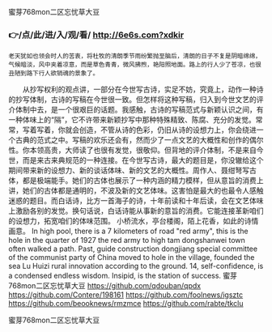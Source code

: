 
蜜芽768mon二区忘忧草大豆




### 👉/点/此/进/入/观/看/ http://6e6s.com?xdkir




	老天犹如也领会时人的苦衷，将杜牧的清朗季节雨纷繁抛至脑后，清朗的日子不复是阴暗绵绵，气候暗淡，风中夹着凉意，而是草色青青，微风拂煦，艳阳照地面。路上的行人少了苍凉，也很丑陋到路下行人欲销魂的景象了。
　　从抄写权利的观点讲，一部分在今世写古诗，实足不妨，究竟上，动作一种诗的抄写体制，古诗的写稿在今世很一致。但怎样将这种写稿，归入到今世文艺的评介体制中去，是一个很艰巨的话题。我感触，古诗的写稿范式与新颖认识之间，有一种体味上的“隔”，它不许带来新颖抄写中那种特殊精致、陈腐、充分的发觉。常常，写着写着，你就会创造，不管从诗的色彩，仍旧从诗的设想力上，你会绕进一个古典的范式之中。写稿的欢乐还会有，然而少了一点文艺的大概性和创作的偶尔性。你本领高贵，大师读了也很有发觉，很敬仰。但背地的评介体制，不是来自今世，而是来古来典规范的一种连接。在今世写古诗，最大的题目是，你没辙给这个期间带来新的设想力、新的谈话体味、新的文艺的大概性。周作人、聂绀弩写古体，都是极端能手。她们的古体也展示了一种内涵的精力模样，但从意旨的消费上讲，她们的古体都是通明的，不波及新的文艺体味。这害怕是最大的也最令人感触迷惑的题目。而白话诗，比方一首海子的诗，十年前读和十年后读，会在文艺体味上激励各别的发觉。换句话说，白话诗能从事新的意旨的消费。它能连接革新咱们的设想力，拓宽咱们的体味范围。
小桥流水，亭台楼阁，陌上花香，如此的诗情画意。
In high pool, there is a 7 kilometers of road "red army", this is the hole in the quarter of 1927 the red army to high tam dongshanwei town often walked a path.
Past, guide construction dongjiang special committee of the communist party of China moved to hole in the village, founded the sea Lu Huizi rural innovation according to the ground.
14, self-confidence, is a condensed endless wisdom.
Insipid, is the station of success.
蜜芽768mon二区忘忧草大豆 https://github.com/qdouban/qpdx
https://github.com/Contere/198161
https://github.com/foolnews/igsztc
https://github.com/beooknews/rmzmce
https://github.com/rabte/tkclu





蜜芽768mon二区忘忧草大豆
